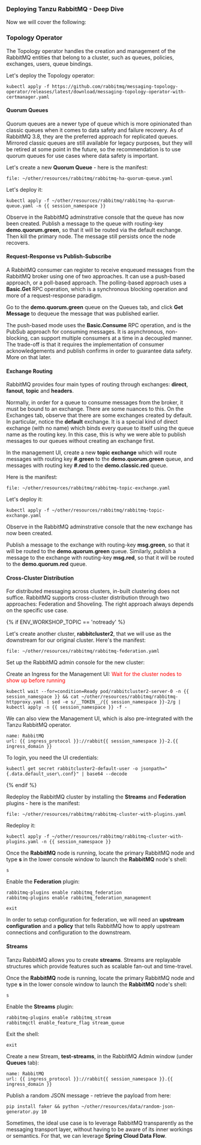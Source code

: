 ### Deploying Tanzu RabbitMQ - Deep Dive

Now we will cover the following:

### Topology Operator
The Topology operator handles the creation and management of the RabbitMQ entities that belong to a cluster, such as queues, policies, exchanges, users, queue bindings.


Let's deploy the Topology operator:
```execute
kubectl apply -f https://github.com/rabbitmq/messaging-topology-operator/releases/latest/download/messaging-topology-operator-with-certmanager.yaml
```

#### Quorum Queues

Quorum queues are a newer type of queue which is more opinionated than classic queues when it comes to data safety and failure recovery. 
As of RabbitMQ 3.8, they are the preferred approach for replicated queues. 
Mirrored classic queues are still available for legacy purposes, but they will be retired at some point in the future, 
so the recommendation is to use quorum queues for use cases where data safety is important.

Let's create a new **Quorum Queue** - here is the manifest:
```editor:open-file
file: ~/other/resources/rabbitmq/rabbitmq-ha-quorum-queue.yaml
```

Let's deploy it:
```execute
kubectl apply -f ~/other/resources/rabbitmq/rabbitmq-ha-quorum-queue.yaml -n {{ session_namespace }}
```

Observe in the RabbitMQ adminstrative console that the queue has now been created. Publish a message to the queue with routing-key **demo.quorum.green**, so that it will be routed via the default exchange. Then kill the primary node. The message still persists once the node recovers.

#### Request-Response vs Publish-Subscribe
A RabbitMQ consumer can register to receive enqueued messages from the RabbitMQ broker using one of two approaches. It can use a push-based approach, or a poll-based approach. The polling-based approach uses a **Basic.Get** RPC operation, which is a synchronous blocking operation and more of a request-response paradigm. 

Go to the **demo.quorum.green** queue on the Queues tab, and click **Get Message** to dequeue the message that was published earlier.

The push-based mode uses the **Basic.Consume** RPC operation, and is the PubSub approach for consuming messages. It is asynchronous, non-blocking, can support multiple consumers at a time in a decoupled manner. The trade-off is that it requires the implementation of consumer acknowledgements and publish confirms in order to guarantee data safety. More on that later.

#### Exchange Routing
RabbitMQ provides four main types of routing through exchanges: **direct**, **fanout**, **topic** and **headers**. 

Normally, in order for a queue to consume messages from the broker, it must be bound to an exchange. There are some nuances to this. On the Exchanges tab, observe that there are some exchanges created by default. In particular, notice the **default** exchange. It is a special kind of direct exchange (with no name) which binds every queue to itself using the queue name as the routing key. In this case, this is why we were able to publish messages to our queues without creating an exchange first. 

In the management UI, create a new **topic exchange** which will route messages with routing key **#.green** to the **demo.quorum.green** queue, and messages with routing key **#.red** to the **demo.classic.red** queue. 

Here is the manifest:
```editor:open-file
file: ~/other/resources/rabbitmq/rabbitmq-topic-exchange.yaml
```

Let's deploy it:
```execute
kubectl apply -f ~/other/resources/rabbitmq/rabbitmq-topic-exchange.yaml
```

Observe in the RabbitMQ adminstrative console that the new exchange has now been created. 


Publish a message to the exchange with routing-key **msg.green**, so that it will be routed to the **demo.quorum.green** queue. Similarly, publish a message to the exchange with routing-key **msg.red**, so that it will be routed to the **demo.quorum.red** queue.

#### Cross-Cluster Distribution
For distributed messaging across clusters, in-built clustering does not suffice. RabbitMQ supports cross-cluster distribution through two approaches: Federation and Shoveling. The right approach always depends on the specific use case.

{% if ENV_WORKSHOP_TOPIC == 'notready' %}

Let's create another cluster, **rabbitcluster2**, that we will use as the downstream for our original cluster. Here's the manifest:
```editor:open-file
file: ~/other/resources/rabbitmq/rabbitmq-federation.yaml
```

Set up the RabbitMQ admin console for the new cluster:

Create an Ingress for the Management UI:
<font color="red">Wait for the cluster nodes to show up before running</font>
```execute
kubectl wait --for=condition=Ready pod/rabbitcluster2-server-0 -n {{ session_namespace }} && cat ~/other/resources/rabbitmq/rabbitmq-httpproxy.yaml | sed -e s/__TOKEN__/{{ session_namespace }}-2/g | kubectl apply -n {{ session_namespace }} -f -
```

We can also view the Management UI, which is also pre-integrated with the Tanzu RabbitMQ operator.
```dashboard:create-dashboard
name: RabbitMQ
url: {{ ingress_protocol }}://rabbit{{ session_namespace }}-2.{{ ingress_domain }}
```

To login, you need the UI credentials:
```execute
kubectl get secret rabbitcluster2-default-user -o jsonpath="{.data.default_user\.conf}" | base64 --decode
```
{% endif %}

Redeploy the RabbitMQ cluster by installing the **Streams** and **Federation** plugins - here is the manifest:
```editor:open-file
file: ~/other/resources/rabbitmq/rabbitmq-cluster-with-plugins.yaml
```

Redeploy it:
```execute
kubectl apply -f ~/other/resources/rabbitmq/rabbitmq-cluster-with-plugins.yaml -n {{ session_namespace }}
```

Once the **RabbitMQ** node is running, locate the primary RabbitMQ node and type **s** in the lower console window to launch the **RabbitMQ** node's shell: 
```execute-2
s
```

Enable the **Federation** plugin:
```execute-2
rabbitmq-plugins enable rabbitmq_federation
rabbitmq-plugins enable rabbitmq_federation_management
```

```execute-2
exit
```

In order to setup configuration for federation, we will need an **upstream configuration** and a **policy** that tells RabbitMQ how to apply upstream connections and configuration to the downstream. 

#### Streams 
Tanzu RabbitMQ allows you to create **streams**. Streams are replayable structures which provide features such as scalable fan-out and time-travel.

Once the **RabbitMQ** node is running, locate the primary RabbitMQ node and type **s** in the lower console window to launch the **RabbitMQ** node's shell: 
```execute-2
s
```

Enable the **Streams** plugin:
```execute-2
rabbitmq-plugins enable rabbitmq_stream
rabbitmqctl enable_feature_flag stream_queue
```

Exit the shell:
```execute-2
exit
```

Create a new Stream, **test-streams**, in the RabbitMQ Admin window (under **Queues** tab):
```dashboard:reload-dashboard
name: RabbitMQ
url: {{ ingress_protocol }}://rabbit{{ session_namespace }}.{{ ingress_domain }}
```

Publish a random JSON  message - retrieve the payload from here:
```execute
pip install faker && python ~/other/resources/data/random-json-generator.py 10
```

Sometimes, the ideal use case is to leverage RabbitMQ transparently as the messaging transport layer, without having to be aware of its inner workings or semantics. For that, we can leverage  **Spring Cloud Data Flow**.